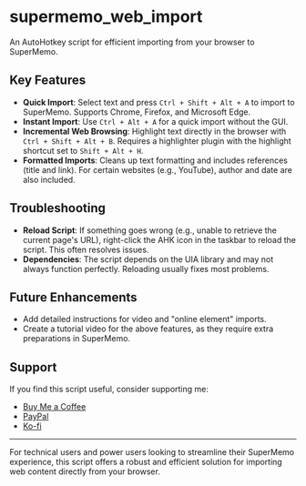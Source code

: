 # supermemo_web_import

An AutoHotkey script for efficient importing from your browser to SuperMemo.

## Key Features

- **Quick Import**: Select text and press `Ctrl + Shift + Alt + A` to import to SuperMemo. Supports Chrome, Firefox, and Microsoft Edge.
- **Instant Import**: Use `Ctrl + Alt + A` for a quick import without the GUI.
- **Incremental Web Browsing**: Highlight text directly in the browser with `Ctrl + Shift + Alt + B`. Requires a highlighter plugin with the highlight shortcut set to `Shift + Alt + H`.
- **Formatted Imports**: Cleans up text formatting and includes references (title and link). For certain websites (e.g., YouTube), author and date are also included.

## Troubleshooting

- **Reload Script**: If something goes wrong (e.g., unable to retrieve the current page's URL), right-click the AHK icon in the taskbar to reload the script. This often resolves issues.
- **Dependencies**: The script depends on the UIA library and may not always function perfectly. Reloading usually fixes most problems.

## Future Enhancements

- Add detailed instructions for video and "online element" imports.
- Create a tutorial video for the above features, as they require extra preparations in SuperMemo.

## Support

If you find this script useful, consider supporting me:

- [Buy Me a Coffee](https://www.buymeacoffee.com/winstonwolf)
- [PayPal](https://www.paypal.com/paypalme/winstonwolfie)
- [Ko-fi](https://ko-fi.com/winstonwolf)

---

For technical users and power users looking to streamline their SuperMemo experience, this script offers a robust and efficient solution for importing web content directly from your browser.
